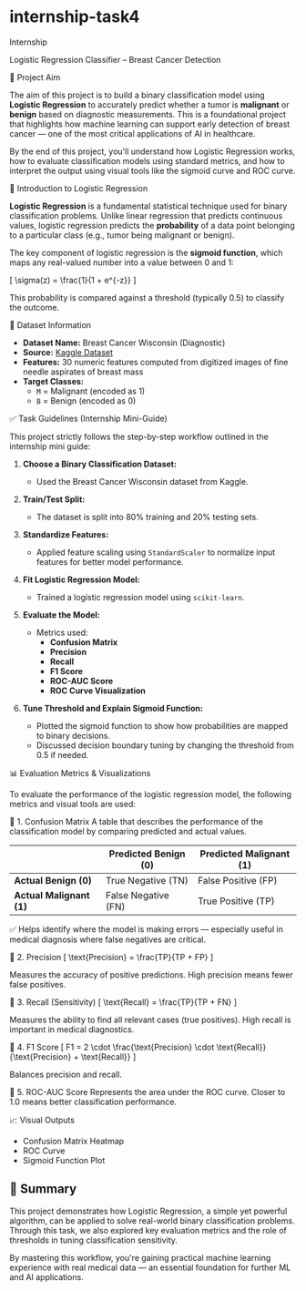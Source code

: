 # internship-task4
Internship

Logistic Regression Classifier – Breast Cancer Detection

 🎯 Project Aim

The aim of this project is to build a binary classification model using **Logistic Regression** to accurately predict whether a tumor is **malignant** or **benign** based on diagnostic measurements. This is a foundational project that highlights how machine learning can support early detection of breast cancer — one of the most critical applications of AI in healthcare.

By the end of this project, you'll understand how Logistic Regression works, how to evaluate classification models using standard metrics, and how to interpret the output using visual tools like the sigmoid curve and ROC curve.



 🧠 Introduction to Logistic Regression

**Logistic Regression** is a fundamental statistical technique used for binary classification problems. Unlike linear regression that predicts continuous values, logistic regression predicts the **probability** of a data point belonging to a particular class (e.g., tumor being malignant or benign).

The key component of logistic regression is the **sigmoid function**, which maps any real-valued number into a value between 0 and 1:

\[
\sigma(z) = \frac{1}{1 + e^{-z}}
\]

This probability is compared against a threshold (typically 0.5) to classify the outcome.



 📂 Dataset Information

- **Dataset Name:** Breast Cancer Wisconsin (Diagnostic)
- **Source:** [Kaggle Dataset](https://www.kaggle.com/datasets/uciml/breast-cancer-wisconsin-data)
- **Features:** 30 numeric features computed from digitized images of fine needle aspirates of breast mass
- **Target Classes:** 
  - `M` = Malignant (encoded as 1)
  - `B` = Benign (encoded as 0)



 ✅ Task Guidelines (Internship Mini-Guide)

This project strictly follows the step-by-step workflow outlined in the internship mini guide:

1. **Choose a Binary Classification Dataset:**
   - Used the Breast Cancer Wisconsin dataset from Kaggle.

2. **Train/Test Split:**
   - The dataset is split into 80% training and 20% testing sets.

3. **Standardize Features:**
   - Applied feature scaling using `StandardScaler` to normalize input features for better model performance.

4. **Fit Logistic Regression Model:**
   - Trained a logistic regression model using `scikit-learn`.

5. **Evaluate the Model:**
   - Metrics used:
     - **Confusion Matrix**
     - **Precision**
     - **Recall**
     - **F1 Score**
     - **ROC-AUC Score**
     - **ROC Curve Visualization**

6. **Tune Threshold and Explain Sigmoid Function:**
   - Plotted the sigmoid function to show how probabilities are mapped to binary decisions.
   - Discussed decision boundary tuning by changing the threshold from 0.5 if needed.



 📊 Evaluation Metrics & Visualizations

To evaluate the performance of the logistic regression model, the following metrics and visual tools are used:

 🔷 1. Confusion Matrix
A table that describes the performance of the classification model by comparing predicted and actual values.

|                    | Predicted Benign (0) | Predicted Malignant (1) |
|--------------------|----------------------|--------------------------|
| **Actual Benign (0)**    | True Negative (TN)     | False Positive (FP)         |
| **Actual Malignant (1)** | False Negative (FN)    | True Positive (TP)          |

✅ Helps identify where the model is making errors — especially useful in medical diagnosis where false negatives are critical.

 🔷 2. Precision
\[
\text{Precision} = \frac{TP}{TP + FP}
\]

Measures the accuracy of positive predictions. High precision means fewer false positives.

 🔷 3. Recall (Sensitivity)
\[
\text{Recall} = \frac{TP}{TP + FN}
\]

Measures the ability to find all relevant cases (true positives). High recall is important in medical diagnostics.

 🔷 4. F1 Score
\[
F1 = 2 \cdot \frac{\text{Precision} \cdot \text{Recall}}{\text{Precision} + \text{Recall}}
\]

Balances precision and recall.

 🔷 5. ROC-AUC Score
Represents the area under the ROC curve. Closer to 1.0 means better classification performance.



 📈 Visual Outputs

- Confusion Matrix Heatmap
- ROC Curve
- Sigmoid Function Plot


## 📌 Summary

This project demonstrates how Logistic Regression, a simple yet powerful algorithm, can be applied to solve real-world binary classification problems. Through this task, we also explored key evaluation metrics and the role of thresholds in tuning classification sensitivity.

By mastering this workflow, you're gaining practical machine learning experience with real medical data — an essential foundation for further ML and AI applications.
